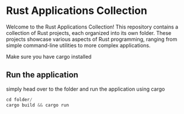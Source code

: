 # Rust Applications Collection

Welcome to the Rust Applications Collection! This repository contains a collection of Rust projects, each organized into its own folder. These projects showcase various aspects of Rust programming, ranging from simple command-line utilities to more complex applications.

Make sure you have cargo installed

## Run the application

simply head over to the folder and run the application using cargo

```rust 
cd folder/
cargo build && cargo run
```

